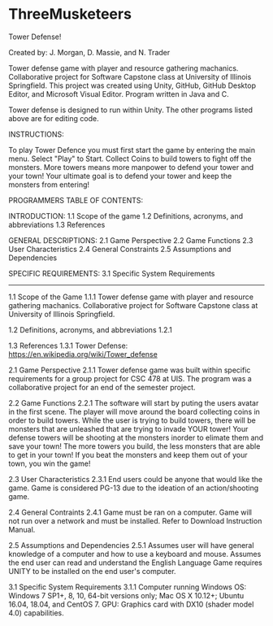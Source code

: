 # ThreeMusketeers

Tower Defense!

Created by: J. Morgan, D. Massie, and N. Trader

Tower defense game with player and resource gathering machanics. Collaborative project for Software Capstone class at University of Illinois Springfield.
This project was created using Unity, GitHub, GitHub Desktop Editor, and Microsoft Visual Editor. Program written in Java and C. 

Tower defense is designed to run within Unity. The other programs listed above are for editing code. 

INSTRUCTIONS:

To play Tower Defence you must first start the game by entering the main menu. Select "Play" to Start.
Collect Coins to build towers to fight off the monsters. More towers means more manpower to defend your tower and your town! Your ultimate goal is to defend your tower and keep the monsters from entering!


PROGRAMMERS TABLE OF CONTENTS:

INTRODUCTION:
1.1 Scope of the game
1.2 Definitions, acronyms, and abbreviations
1.3 References

GENERAL DESCRIPTIONS:
2.1 Game Perspective
2.2 Game Functions
2.3 User Characteristics
2.4 General Constraints
2.5 Assumptions and Dependencies

SPECIFIC REQUIREMENTS:
3.1 Specific System Requirements

------------------------------------------------------------------------------------------------------------------------------------
1.1 Scope of the Game
	1.1.1 Tower defense game with player and resource gathering machanics. Collaborative project for Software Capstone class at University of Illinois Springfield.

1.2 Definitions, acronyms, and abbreviations
	1.2.1

1.3 References
	1.3.1 Tower Defense: https://en.wikipedia.org/wiki/Tower_defense

2.1 Game Perspective
	2.1.1 Tower defense game was built within specific requirements for a group project for CSC 478 at UIS. The program was a collaborative project for an end of the semester project. 
	

2.2 Game Functions
	2.2.1 The software will start by puting the users avatar in the first scene. The player will move around the board collecting coins in order to build towers.
	While the user is trying to build towers, there will be monsters that are unleashed that are trying to invade YOUR tower! Your defense towers will be shooting
	at the monsters inorder to elimate them and save your town! The more towers you build, the less monsters that are able to get in your town! 
	If you beat the monsters and keep them out of your town, you win the game!

2.3 User Characteristics
	2.3.1 End users could be anyone that would like the game. Game is considered PG-13 due to the ideation of an action/shooting game. 

2.4 General Contraints
	2.4.1 Game must be ran on a computer. Game will not run over a network and must be installed. Refer to Download Instruction Manual. 

2.5 Assumptions and Dependencies
	2.5.1 Assumes user will have general knowledge of a computer and how to use a keyboard and mouse. Assumes the end user can read and understand the English Language
	Game requires UNITY to be installed on the end user's computer.

3.1 Specific System Requirements
	3.1.1 Computer running Windows OS: Windows 7 SP1+, 8, 10, 64-bit versions only; Mac OS X 10.12+; Ubuntu 16.04, 18.04, and CentOS 7.
	GPU: Graphics card with DX10 (shader model 4.0) capabilities.